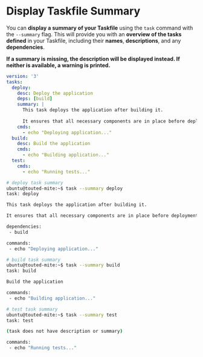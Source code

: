 # Display Taskfile Summary

You can **display a summary of your Taskfile** using the `task` command with the `--summary` flag. This will provide you with an **overview of the tasks defined** in your Taskfile, including their **names**, **descriptions**, and any **dependencies**.

**If a summary is missing, the description will be displayed instead. If neither is available, a warning is printed.**

```yaml title="Taskfile.yml"
version: '3'
tasks:
  deploy:
    desc: Deploy the application
    deps: [build]
    summary: |
      This task deploys the application after building it.
      
      It ensures that all necessary components are in place before deployment.
    cmds:
      - echo "Deploying application..."
  build:
    desc: Build the application
    cmds:
      - echo "Building application..."
  test:
    cmds:
      - echo "Running tests..."
```

```bash title="Demo and Output"
# deploy task summary
ubuntu@touted-mite:~$ task --summary deploy
task: deploy

This task deploys the application after building it.

It ensures that all necessary components are in place before deployment.

dependencies:
 - build

commands:
 - echo "Deploying application..."

# build task summary
ubuntu@touted-mite:~$ task --summary build
task: build

Build the application

commands:
 - echo "Building application..."

# test task summary
ubuntu@touted-mite:~$ task --summary test
task: test

(task does not have description or summary)

commands:
 - echo "Running tests..."
```
